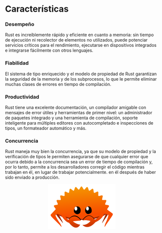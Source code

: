 # Características

### Desempeño
Rust es increíblemente rápido y eficiente en cuanto a memoria: sin tiempo de ejecución ni recolector de elementos no utilizados, puede potenciar servicios críticos para el rendimiento, ejecutarse en dispositivos integrados e integrarse fácilmente con otros lenguajes.

### Fiabilidad
El sistema de tipo enriquecido y el modelo de propiedad de Rust garantizan la seguridad de la memoria y de los subprocesos, lo que le permite eliminar muchas clases de errores en tiempo de compilación.

### Productividad
Rust tiene una excelente documentación, un compilador amigable con mensajes de error útiles y herramientas de primer nivel: un administrador de paquetes integrado y una herramienta de compilación, soporte inteligente para múltiples editores con autocompletado e inspecciones de tipos, un formateador automático y más.

### Concurrencia
Rust maneja muy bien la concurrencia, ya que su modelo de propiedad y la verificación de tipos le permiten asegurarse de que cualquier error que ocurra debido a la concurrencia sea un error de tiempo de compilación y, por lo tanto, permite a los desarrolladores corregir el código mientras trabajan en él, en lugar de trabajar potencialmente. en él después de haber sido enviado a producción.

<p align="center">
  <img src="../../images/Rustacean.png" alt="Rustacean Logo"/>
</p>